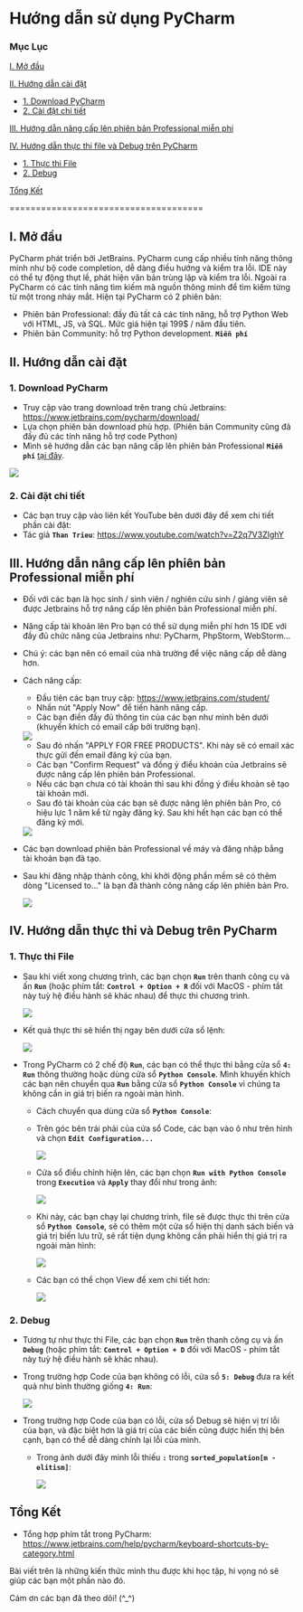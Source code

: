 # Hướng dẫn sử dụng PyCharm 
### Mục Lục 
[I. Mở đầu](#Modau)

[II. Hướng dẫn cài đặt](#Caidat)
- [1. Download PyCharm](#Download)
- [2. Cài đặt chi tiết](#Huongdancaidat)

[III. Hướng dẫn nâng cấp lên phiên bản Professional miễn phí](#Uppro)

[IV. Hướng dẫn thực thi file và Debug trên PyCharm](#Thucthi_debug)
- [1. Thực thi File](#Thucthi)
- [2. Debug](#Debug)

[Tổng Kết](#Tongket)

=====================================
<a name="Modau"></a>
## I. Mở đầu 
PyCharm phát triển bởi JetBrains. PyCharm cung cấp nhiều tính năng thông minh như bộ code completion, dễ dàng điều hướng và kiểm tra lỗi. IDE này có thể tự động thụt lề, phát hiện văn bản trùng lặp và kiểm tra lỗi. Ngoài ra PyCharm có các tính năng tìm kiếm mã nguồn thông minh để tìm kiếm từng từ một trong nháy mắt. 
Hiện tại PyCharm có 2 phiên bản:
- Phiên bản Professional: đầy đủ tất cả các tính năng, hỗ trợ Python Web với HTML, JS, và SQL. Mức giá hiện tại 199$ / năm đầu tiên.
- Phiên bản Community: hỗ trợ Python development. **`Miễn phí`**

<a name="Caidat"></a>
## II. Hướng dẫn cài đặt 
<a name="Download"></a>
### 1. Download PyCharm
- Truy cập vào trang download trên trang chủ Jetbrains: https://www.jetbrains.com/pycharm/download/
- Lựa chọn phiên bản download phù hợp. (Phiên bản Community cũng đã đầy đủ các tính năng hỗ trợ code Python)
- Mình sẽ hướng dẫn các bạn nâng cấp lên phiên bản Professional **`Miễn phí`** [tại đây](#Uppro).
<img src="https://i.imgur.com/H58ZEom.png">

<a name="Huongdancaidat"></a>
### 2. Cài đặt chi tiết 
- Các bạn truy cập vào liên kết YouTube bên dưới đây để xem chi tiết phần cài đặt: 
- Tác giả **`Than Trieu`**: https://www.youtube.com/watch?v=Z2q7V3ZIghY 

<a name="Uppro"></a>
## III. Hướng dẫn nâng cấp lên phiên bản Professional miễn phí
- Đối với các bạn là học sinh / sinh viên / nghiên cứu sinh / giảng viên sẽ được Jetbrains hỗ trợ nâng cấp lên phiên bản Professional miễn phí.
- Nâng cấp tài khoản lên Pro bạn có thể sử dụng miễn phí hơn 15 IDE với đầy đủ chức năng của Jetbrains như: PyCharm, PhpStorm, WebStorm...
- Chú ý: các bạn nên có email của nhà trường để việc nâng cấp dễ dàng hơn.
- Cách nâng cấp:
  - Đầu tiên các bạn truy cập: https://www.jetbrains.com/student/ 
  - Nhấn nút "Apply Now" để tiến hành nâng cấp.
  - Các bạn điền đầy đủ thông tin của các bạn như mình bên dưới (khuyến khích có email cấp bởi trường bạn).
  
  <img src="https://i.imgur.com/hlZCWwQ.png">
  
  - Sau đó nhấn "APPLY FOR FREE PRODUCTS". Khi này sẽ có email xác thực gửi đến email đăng ký của bạn.
  - Các bạn "Confirm Request" và đồng ý điều khoản của Jetbrains sẽ được nâng cấp lên phiên bản Professional.
  - Nếu các bạn chưa có tài khoản thì sau khi đồng ý điều khoản sẽ tạo tài khoản mới.
  - Sau đó tài khoản của các bạn sẽ được nâng lên phiên bản Pro, có hiệu lực 1 năm kể từ ngày đăng ký. Sau khi hết hạn các bạn có thể đăng ký mới.
   
   <img src="https://i.imgur.com/ZrzCsrU.png">

- Các bạn download phiên bản Professional về máy và đăng nhập bằng tài khoản bạn đã tạo. 
- Sau khi đăng nhập thành công, khi khởi động phần mềm sẽ có thêm dòng "Licensed to..." là bạn đã thành công nâng cấp lên phiên bản Pro.

    <img src="https://i.imgur.com/DbeN6gu.png">

<a name="Thucthi_debug"></a>
## IV. Hướng dẫn thực thi và Debug trên PyCharm
<a name="Thucthi"></a>
### 1. Thực thi File 
- Sau khi viết xong chương trình, các bạn chọn **`Run`** trên thanh công cụ và ấn **`Run`** (hoặc phím tắt: **`Control + Option + R`** đối với MacOS - phím tắt này tuỳ hệ điều hành sẽ khác nhau) để thực thi chương trình.

     <img src="https://i.imgur.com/mwtVMz9.png">

- Kết quả thực thi sẽ hiển thị ngay bên dưới cửa sổ lệnh:

     <img src="https://i.imgur.com/SEGdlPB.png">
    
- Trong PyCharm có 2 chế độ **`Run`**, các bạn có thể thực thi bằng cửa sổ **`4: Run`** thông thường hoặc dùng cửa sổ **`Python Console`**. Mình khuyến khích các bạn nên chuyển qua **`Run`** bằng cửa sổ **`Python Console`** vì chúng ta không cần in giá trị biến ra ngoài màn hình.
    - Cách chuyển qua dùng cửa sổ **`Python Console`**:
    - Trên góc bên trái phải của cửa sổ Code, các bạn vào ô như trên hình và chọn **`Edit Configuration...`**
    
      <img src="https://i.imgur.com/PxLVaYe.png">
    
    - Cửa sổ điều chỉnh hiện lên, các bạn chọn **`Run with Python Console`** trong **`Execution`** và **`Apply`** thay đổi như trong ảnh:
    
      <img src="https://i.imgur.com/JzIUyzl.png"> 
    
    - Khi này, các bạn chạy lại chương trình, file sẽ được thực thi trên cửa sổ **`Python Console`**, sẽ có thêm một cửa sổ hiện thị danh sách biến và giá trị biến lưu trữ, sẽ rất tiện dụng không cần phải hiển thị giá trị ra ngoài màn hình:

      <img src="https://i.imgur.com/8fYOWUo.png"> 
    
    - Các bạn có thể chọn View để xem chi tiết hơn:

      <img src="https://i.imgur.com/kPgMCUY.png"> 
    
    
<a name="Debug"></a>
### 2. Debug 
- Tương tự như thực thi File, các bạn chọn **`Run`** trên thanh công cụ và ấn **`Debug`** (hoặc phím tắt: **`Control + Option + D`** đối với MacOS - phím tắt này tuỳ hệ điều hành sẽ khác nhau).

- Trong trường hợp Code của bạn không có lỗi, cửa sổ **`5: Debug`** đưa ra kết quả như bình thường giống **`4: Run`**:

     <img src="https://i.imgur.com/A8cP9Zr.png"> 

- Trong trường hợp Code của bạn có lỗi, cửa sổ Debug sẽ hiện vị trí lỗi của bạn, và đặc biệt hơn là giá trị của các biến cũng được hiển thị bên cạnh, bạn có thể dễ dàng chỉnh lại lỗi của mình.
   - Trong ảnh dưới đây mình lỗi thiếu **` : `** trong  **`sorted_population[m - elitism]`**:

       <img src="https://i.imgur.com/UDaoSZy.png"> 

<a name="Tongket"></a>
## Tổng Kết  
- Tổng hợp phím tắt trong PyCharm: https://www.jetbrains.com/help/pycharm/keyboard-shortcuts-by-category.html

Bài viết trên là những kiến thức mình thu được khi học tập, hi vọng nó sẽ giúp các bạn một phần nào đó.

Cám ơn các bạn đã theo dõi! (^_^)
